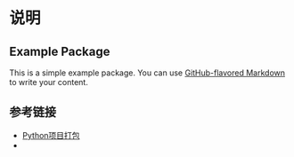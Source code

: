 # 说明


## Example Package

This is a simple example package. You can use
[GitHub-flavored Markdown](https://guides.github.com/features/mastering-markdown/)
to write your content.


## 参考链接

- [Python项目打包](https://packaging.python.org/en/latest/tutorials/packaging-projects/)
- 